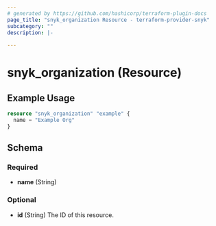 ```yaml
---
# generated by https://github.com/hashicorp/terraform-plugin-docs
page_title: "snyk_organization Resource - terraform-provider-snyk"
subcategory: ""
description: |-
  
---
```


# snyk_organization (Resource)



## Example Usage

```terraform
resource "snyk_organization" "example" {
  name = "Example Org"
}
```

<!-- schema generated by tfplugindocs -->
## Schema

### Required

- **name** (String)

### Optional

- **id** (String) The ID of this resource.


